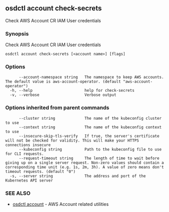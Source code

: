 ## osdctl account check-secrets

Check AWS Account CR IAM User credentials

### Synopsis

Check AWS Account CR IAM User credentials

```
osdctl account check-secrets [<account name>] [flags]
```

### Options

```
      --account-namespace string   The namespace to keep AWS accounts. The default value is aws-account-operator. (default "aws-account-operator")
  -h, --help                       help for check-secrets
  -v, --verbose                    Verbose output
```

### Options inherited from parent commands

```
      --cluster string             The name of the kubeconfig cluster to use
      --context string             The name of the kubeconfig context to use
      --insecure-skip-tls-verify   If true, the server's certificate will not be checked for validity. This will make your HTTPS connections insecure
      --kubeconfig string          Path to the kubeconfig file to use for CLI requests.
      --request-timeout string     The length of time to wait before giving up on a single server request. Non-zero values should contain a corresponding time unit (e.g. 1s, 2m, 3h). A value of zero means don't timeout requests. (default "0")
  -s, --server string              The address and port of the Kubernetes API server
```

### SEE ALSO

* [osdctl account](osdctl_account.md)	 - AWS Account related utilities

